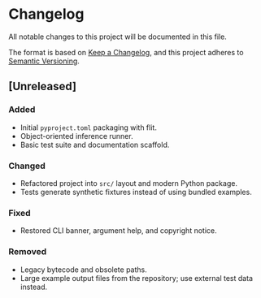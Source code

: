 # Changelog

All notable changes to this project will be documented in this file.

The format is based on [Keep a Changelog](https://keepachangelog.com/en/1.0.0/),
and this project adheres to [Semantic Versioning](https://semver.org/spec/v2.0.0.html).

## [Unreleased]
### Added
- Initial `pyproject.toml` packaging with flit.
- Object-oriented inference runner.
- Basic test suite and documentation scaffold.

### Changed
- Refactored project into `src/` layout and modern Python package.
- Tests generate synthetic fixtures instead of using bundled examples.

### Fixed
- Restored CLI banner, argument help, and copyright notice.

### Removed
- Legacy bytecode and obsolete paths.
- Large example output files from the repository; use external test data instead.
